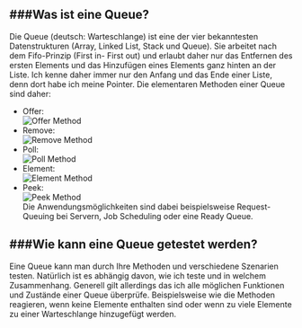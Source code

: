 ###Was ist eine Queue? 
---
Die Queue (deutsch: Warteschlange) ist eine der vier bekanntesten Datenstrukturen (Array, Linked List, Stack und Queue).
Sie arbeitet nach dem Fifo-Prinzip (First in- First out) und erlaubt daher nur das Entfernen des ersten Elements und das Hinzufügen eines Elements 
ganz hinten an der Liste. Ich kenne daher immer nur den Anfang und das Ende einer Liste, denn dort habe ich meine Pointer. 
Die elementaren Methoden einer Queue sind daher:  
* Offer:  
![Offer Method](images/offer.png)  
* Remove:  
![Remove Method](images/remove.png)   
* Poll:  
![Poll Method](images/poll.png)  
* Element:  
![Element Method](images/element.png)  
* Peek:  
![Peek Method](images/peek.png)  
Die Anwendungsmöglichkeiten sind dabei beispielsweise Request-Queuing bei Servern, Job Scheduling oder eine Ready Queue. 



###Wie kann eine Queue getestet werden?
---
Eine Queue kann man durch Ihre Methoden und verschiedene Szenarien testen. 
Natürlich ist es abhängig davon, wie ich teste und in welchem Zusammenhang. Generell gilt allerdings das ich alle möglichen Funktionen und Zustände einer Queue überprüfe. 
Beispielsweise wie die Methoden reagieren, wenn keine Elemente enthalten sind oder wenn zu viele Elemente zu einer Warteschlange hinzugefügt werden. 
